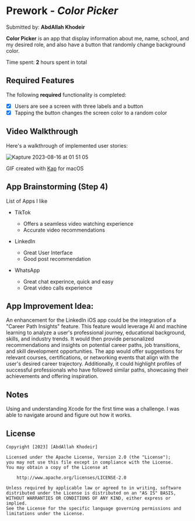 # Prework - *Color Picker*

Submitted by: **AbdAllah Khodeir**

**Color Picker** is an app that display information about me, name, school, and my desired role, and also have a button that randomly change background color.


Time spent: **2** hours spent in total

## Required Features

The following **required** functionality is completed:

- [X] Users are see a screen with three labels and a button
- [X] Tapping the button changes the screen color to a random color
 
## Video Walkthrough

Here's a walkthrough of implemented user stories:

<!-- <img src='https://imgur.com/a/nALcBOB.gif' title='Video Walkthrough' width='' alt='Video Walkthrough' /> -->



![Kapture 2023-08-16 at 01 51 05](https://github.com/AbdAllahKhodeir/iOS101-PreWork/assets/25985196/1a819bdc-a556-48b8-acda-06ca63c1f209)


GIF created with [Kap](https://getkap.co/) for macOS



## App Brainstorming (Step 4)

List of Apps I like
 - TikTok
    - Offers a seamless video watching experience
    - Accurate video recommendations
      
 - LinkedIn
    - Great User Interface
    - Good post recommendation

 - WhatsApp
   - Great chat experince, quick and easy
   - Great video calls experience


## App Improvement Idea:

An enhancement for the LinkedIn iOS app could be the integration of a "Career Path Insights" feature. This feature would leverage AI and machine learning to analyze a user's professional journey, educational background, skills, and industry trends. It would then provide personalized recommendations and insights on potential career paths, job transitions, and skill development opportunities. The app would offer suggestions for relevant courses, certifications, or networking events that align with the user's desired career trajectory. Additionally, it could highlight profiles of successful professionals who have followed similar paths, showcasing their achievements and offering inspiration. 

## Notes

Using and understanding Xcode for the first time was a challenge. I was able to navigate around and figure out how it works.

## License

    Copyright [2023] [AbdAllah Khodeir]

    Licensed under the Apache License, Version 2.0 (the "License");
    you may not use this file except in compliance with the License.
    You may obtain a copy of the License at

        http://www.apache.org/licenses/LICENSE-2.0

    Unless required by applicable law or agreed to in writing, software
    distributed under the License is distributed on an "AS IS" BASIS,
    WITHOUT WARRANTIES OR CONDITIONS OF ANY KIND, either express or implied.
    See the License for the specific language governing permissions and
    limitations under the License.
